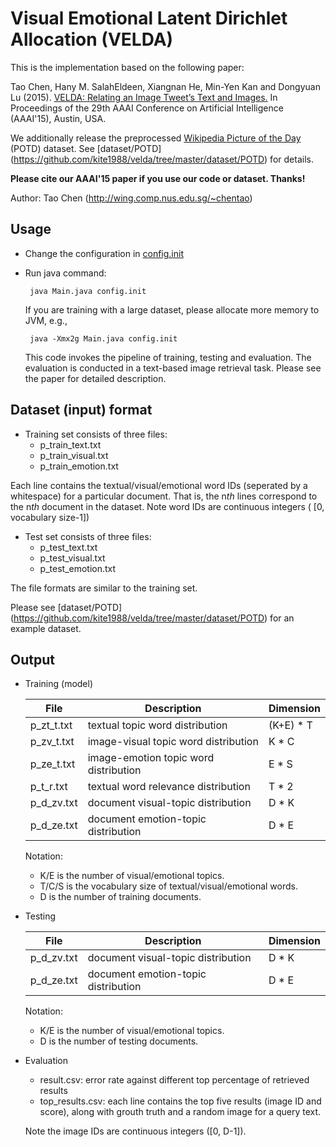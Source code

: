 # Visual Emotional Latent Dirichlet Allocation (VELDA) 

This is the implementation based on the following paper:

Tao Chen, Hany M. SalahEldeen, Xiangnan He, Min-Yen Kan and Dongyuan Lu (2015). [VELDA: Relating an Image Tweet’s Text and Images.](http://wing.comp.nus.edu.sg/~chentao/data/pubs/velda_aaai15.pdf) In Proceedings of the 29th AAAI Conference on Artificial Intelligence (AAAI'15), Austin, USA.

 We additionally release the preprocessed [Wikipedia Picture of the Day](https://en.wikipedia.org/wiki/Wikipedia:Picture_of_the_day) (POTD) dataset. See [dataset/POTD] (https://github.com/kite1988/velda/tree/master/dataset/POTD) for details. 
 
**Please cite our AAAI'15 paper if you use our code or dataset. Thanks!** 

Author: Tao Chen (http://wing.comp.nus.edu.sg/~chentao)


## Usage

* Change the configuration in [config.init](https://github.com/kite1988/velda/blob/master/config.init)
* Run java command:

  ``` java Main.java config.init```
  
  If you are training with a large dataset, please allocate more memory to JVM, e.g.,
  
   ``` java -Xmx2g Main.java config.init```
  
  This code invokes the pipeline of training, testing and evaluation. The evaluation is conducted in a text-based image retrieval task. Please see the paper for detailed description.
   

## Dataset (input) format
  * Training set consists of three files:
    * p_train_text.txt
    * p_train_visual.txt
    * p_train_emotion.txt
  
  Each line contains the textual/visual/emotional word IDs (seperated by a whitespace) for a particular document. That is, the n*th* lines correspond to the n*th* document in the dataset. Note word IDs are continuous integers ( [0, vocabulary size-1])

  * Test set consists of three files:
    * p_test_text.txt
    * p_test_visual.txt
    * p_test_emotion.txt
  
  The file formats are similar to the training set.

  Please see [dataset/POTD] (https://github.com/kite1988/velda/tree/master/dataset/POTD) for an example dataset. 


## Output

  * Training (model)

    File | Description | Dimension
    ------------ | ------------- | -------------
    p_zt_t.txt | textual topic word distribution | (K+E) * T
    p_zv_t.txt | image-visual topic word distribution | K * C
    p_ze_t.txt | image-emotion topic word distribution | E * S
    p_t_r.txt  | textual word relevance distribution | T * 2
    p_d_zv.txt | document visual-topic distribution | D * K
    p_d_ze.txt | document emotion-topic distribution | D * E
    
    Notation: 
    * K/E is the number of visual/emotional topics.
    * T/C/S is the vocabulary size of textual/visual/emotional words.
    * D is the number of training documents.
  
  
  * Testing
  
    File | Description | Dimension
    ------------ | ------------- | -------------
    p_d_zv.txt | document visual-topic distribution | D * K
    p_d_ze.txt | document emotion-topic distribution | D * E

    Notation:
      * K/E is the number of visual/emotional topics.
      * D is the number of testing documents.
      
  * Evaluation
  
    * result.csv: error rate against different top percentage of retrieved results
    * top_results.csv: each line contains the top five results (image ID and score), along with grouth truth and a random image for a query text.
    
    Note the image IDs are continuous integers ([0, D-1]).











